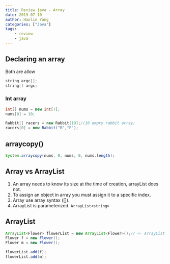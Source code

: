 ```yaml
---
title: Review java - Array
date: 2019-07-10
author: Haolin Yang
categories: ["Java"]
tags:
    - review
    - java
---
```


## Declaring an array

Both are allow

```java
string argc[];
string[] argc;
```

### Int array

```java
int[] nums = new int[7];
nums[0] = 10;
```

```java
Rabbit[] racers = new Rabbit[10];//10 empty rabbit array;
racers[0] = new Rabbit("B","F");
```

## arraycopy()

```java
System.arraycopy(nums, 0, nums, 0, nums.length);
```

## Array vs ArrayList

1. An array needs to know its size at the time of creation, arrayList does not.
2. To assign an object in array you must assign it to a specific index.
3. Array use array syntax ([]).
4. ArrayList is parameterized. `ArrayList<string>`

## ArrayList

```java
ArrayList<Flower> flowerList = new ArrayList<Flower>();// <- ArrayList constructor
Flower f = new Flower();
Flower m = new Flower();

flowerList.add(f);
flowerList.add(m);
```
